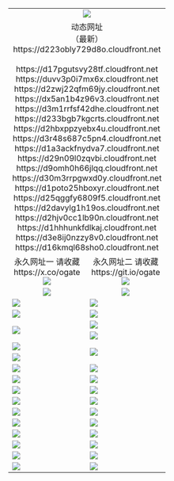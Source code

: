 ﻿<table>
  <tr></tr>
  <tr><td colspan=2 align=center><img src="https://d223obly729d8o.cloudfront.net/Up/oGate.jpg" /></td></tr>
  <tr><td colspan=2 align=center>动态网址<br/>（最新）
<br>https://d223obly729d8o.cloudfront.net
<br>
<br>https://d17pgutsvy28tf.cloudfront.net
<br>https://duvv3p0i7mx6x.cloudfront.net
<br>https://d2zwj22qfm69jy.cloudfront.net
<br>https://dx5an1b4z96v3.cloudfront.net
<br>https://d3m1rrfsf42dhe.cloudfront.net
<br>https://d233bgb7kgcrts.cloudfront.net
<br>https://d2hbxppzyebx4u.cloudfront.net
<br>https://d3r48s687c5pn4.cloudfront.net
<br>https://d1a3ackfnydva7.cloudfront.net
<br>https://d29n09l0zqvbi.cloudfront.net
<br>https://d9omh0h66jlqq.cloudfront.net
<br>https://d30m3rrpgwxd0y.cloudfront.net
<br>https://d1poto25hboxyr.cloudfront.net
<br>https://d25qggfy6809f5.cloudfront.net
<br>https://d2davylg1h19os.cloudfront.net
<br>https://d2hjv0cc1lb90n.cloudfront.net
<br>https://d1hhhunkfdlkaj.cloudfront.net
<br>https://d3e8ij0nzzy8v0.cloudfront.net
<br>https://d16kmql68sho0.cloudfront.net
    </td>
  </tr>
  <tr>
    <td align=center>永久网址一 请收藏<br/>https://x.co/ogate<br><img src="https://d223obly729d8o.cloudfront.net/Up/0WMGD1.png" /></td>
    <td align=center>永久网址二 请收藏<br/>https://git.io/ogate<br><img src="https://d223obly729d8o.cloudfront.net/Up/0WMGD2.png" /></td>
  </tr>
  <tr>
    <td align=center><a href="https://d223obly729d8o.cloudfront.net/?from=github"><img src="https://d223obly729d8o.cloudfront.net/Up/0WMPG.jpg" /></a></td>
    <td align=center><a href="https://d223obly729d8o.cloudfront.net/ogUP.aspx?name=0oGate.apk&from=github"><img src="https://d223obly729d8o.cloudfront.net/Up/0WMAZ.jpg" /></a></td>
  </tr>
  <tr>
    <td><a href="https://d223obly729d8o.cloudfront.net/oNote.aspx?id=oGate&from=github" target="_blank"><img src="https://d223obly729d8o.cloudfront.net/Up/0WCYY.jpg" /></a></td>
    <td><a href="https://d223obly729d8o.cloudfront.net/oNote.aspx?id=oNote&from=github" target="_blank"><img src="https://d223obly729d8o.cloudfront.net/Up/0WZTT.jpg" /></a></td>
  </tr>
  <tr>
    <td><a href="https://d223obly729d8o.cloudfront.net/ogDY.aspx?from=github" target="_blank"><img src="https://d223obly729d8o.cloudfront.net/Up/DY.jpg"/></a></td>
    <td><a href="https://d223obly729d8o.cloudfront.net/ogST.aspx?from=github" target="_blank"><img src="https://d223obly729d8o.cloudfront.net/Up/ST.jpg"/></a></td>
  </tr>
  <tr>
    <td rowspan=2><a href="https://d223obly729d8o.cloudfront.net/ogUP.aspx?name=WJ.mp4&from=github" target="_blank"><img src="https://d223obly729d8o.cloudfront.net/Up/WJ.jpg" /></a></td>
    <td><a href="https://d223obly729d8o.cloudfront.net/ogUP.aspx?name=DKC.mp4&count=17&from=github" target="_blank"><img src="https://d223obly729d8o.cloudfront.net/Up/DKC.jpg" /></a></td> 
  </tr>
  <tr>
    <td><a href="https://d223obly729d8o.cloudfront.net/ogUP.aspx?name=LRWS.mp4&count=6B:16,5A:10,5B:35,4A:14,4B:19,3A:10,3B:26,2A:16,2B:21,1A:23,1B:29&from=github" target="_blank"><img src="https://d223obly729d8o.cloudfront.net/Up/LRWS.jpg" /></a></td>
  </tr>
  <tr>
    <td><a href="https://d223obly729d8o.cloudfront.net/ogUP.aspx?name=JQR.mp4&count=2&from=github" target="_blank"><img src="https://d223obly729d8o.cloudfront.net/Up/JQR.jpg" /></a></td>   
    <td rowspan=2><a href="https://d223obly729d8o.cloudfront.net/ogUP.aspx?name=JP.mp4&count=9&from=github" target="_blank"><img src="https://d223obly729d8o.cloudfront.net/Up/JP.jpg" /></td>
  </tr>
  <tr>
    <td><a href="https://d223obly729d8o.cloudfront.net/ogUP.aspx?name=ZSJ.mp4&count=16&from=github" target="_blank"><img src="https://d223obly729d8o.cloudfront.net/Up/ZSJ.jpg" /></a></td>
  </tr>
  <tr>
    <td><a href="https://d223obly729d8o.cloudfront.net/ogUP.aspx?name=SSZJ.mp4&count=7&current=2&from=github" target="_blank"><img src="https://d223obly729d8o.cloudfront.net/Up/SSZJ.jpg" /></a></td>
    <td><a href="https://d223obly729d8o.cloudfront.net/ogUP.aspx?name=WH.mp4&from=github" target="_blank"><img src="https://d223obly729d8o.cloudfront.net/Up/WH.jpg" /></a></td>
  </tr>
  <tr>
    <td><a href="https://d223obly729d8o.cloudfront.net/ogUP.aspx?name=DWHM.mp4&from=github" target="_blank"><img src="https://d223obly729d8o.cloudfront.net/Up/DWHM.jpg" /></a></td>
    <td><a href="https://d223obly729d8o.cloudfront.net/ogUP.aspx?name=XTFY.mp4&count=24&from=github" target="_blank"><img src="https://d223obly729d8o.cloudfront.net/Up/XTFY.jpg" /></a></td>
  </tr>
  <tr>
    <td><a href="https://d223obly729d8o.cloudfront.net/ogUP.aspx?name=4SQQ.mp4&count=06:10&current=06:10&from=github" target="_blank"><img src="https://d223obly729d8o.cloudfront.net/Up/4SQQ0.jpg" /></a></td>
    <td><a href="https://d223obly729d8o.cloudfront.net/ogUP.aspx?name=4SHQ.mp4&count=06:10&current=06:10&from=github" target="_blank"><img src="https://d223obly729d8o.cloudfront.net/Up/4SHQ0.jpg" /></a></td>
  </tr>
  <tr>
    <td><a href="https://d223obly729d8o.cloudfront.net/ogUP.aspx?name=4SZG.mp4&count=06:12&current=06:10&from=github" target="_blank"><img src="https://d223obly729d8o.cloudfront.net/Up/4SZG0.jpg" /></a></td>
    <td><a href="https://d223obly729d8o.cloudfront.net/ogUP.aspx?name=4SDJ.mp4&count=06:16&current=06:15&from=github" target="_blank"><img src="https://d223obly729d8o.cloudfront.net/Up/4SDJ0.jpg" /></a></td>
  </tr>
  <tr>
    <td><a href="https://d223obly729d8o.cloudfront.net/onUP.aspx?name=https://x.co/dtw99&from=github" target="_blank"><img src="https://d223obly729d8o.cloudfront.net/Up/0DTW.jpg"/></a></td>
    <td><a href="https://d223obly729d8o.cloudfront.net/onUP.aspx?name=https://d2tyo2h9ydw5hf.cloudfront.net/acenter/&from=github" target="_blank"><img src="https://d223obly729d8o.cloudfront.net/Up/0TDW.jpg" /></a></td>
  </tr>
  <tr>
    <td><a href="https://d223obly729d8o.cloudfront.net/onUP.aspx?name=https://d3qz7yth5i2rae.cloudfront.net/gb/nsc413.htm&from=github" target="_blank"><img src="https://d223obly729d8o.cloudfront.net/Up/0DJY.jpg" /></a></td>
    <td><a href="https://d223obly729d8o.cloudfront.net/onUP.aspx?name=https://dgyo0jey7vwa5.cloudfront.net/xtr/gb/prog204.html&from=github" target="_blank"><img src="https://d223obly729d8o.cloudfront.net/Up/0XTR.jpg" /></a></td>
  </tr>
  <tr>
    <td><a href="https://d223obly729d8o.cloudfront.net/onUP.aspx?name=https://d7203y8eitivv.cloudfront.net&from=github" target="_blank"><img src="https://d223obly729d8o.cloudfront.net/Up/0MHW.jpg" /></a></td>
    <td><a href="https://d223obly729d8o.cloudfront.net/onUP.aspx?name=https://d38z1xzg5vtneh.cloudfront.net&from=github" target="_blank"><img src="https://d223obly729d8o.cloudfront.net/Up/0ZJW.jpg" /></a></td>
  </tr>
  <tr>
    <td><a href="https://d223obly729d8o.cloudfront.net/ogUP.aspx?name=FG.zip&from=github" target="_blank"><img src="https://d223obly729d8o.cloudfront.net/Up/FG.jpg" /></a></td>
    <td><a href="https://d223obly729d8o.cloudfront.net/ogUP.aspx?name=FGA.apk&from=github" target="_blank"><img src="https://d223obly729d8o.cloudfront.net/Up/FGA.jpg" /></a></td>
  </tr>
  <tr>
    <td><a href="https://d223obly729d8o.cloudfront.net/ogUP.aspx?name=U.zip&from=github" target="_blank"><img src="https://d223obly729d8o.cloudfront.net/Up/U.jpg" /></a></td>
    <td><a href="https://d223obly729d8o.cloudfront.net/ogUP.aspx?name=UA.apk&from=github" target="_blank"><img src="https://d223obly729d8o.cloudfront.net/Up/UA.jpg" /></a></td>
  </tr>
  <tr>
    <td><a href="https://d223obly729d8o.cloudfront.net/ogUP.aspx?name=0iPPOTV.zip&from=github" target="_blank"><img src="https://d223obly729d8o.cloudfront.net/Up/0iPPOTV.jpg" /></a></td>
    <td><a href="https://d223obly729d8o.cloudfront.net/ogUP.aspx?name=0iNTD.apk&from=github" target="_blank"><img src="https://d223obly729d8o.cloudfront.net/Up/0iNTD.jpg" /></a></td>
  </tr>
</table>

